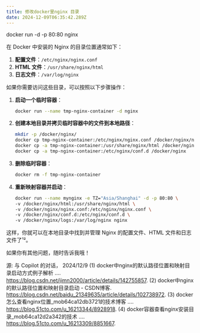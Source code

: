 ```yaml
---
title: 修改docker里nginx 目录
date: 2024-12-09T06:35:42.289Z
---
```


docker run -d -p 80:80 nginx

在 Docker 中安装的 Nginx 的目录位置通常如下：

1. **配置文件**：`/etc/nginx/nginx.conf`
2. **HTML 文件**：`/usr/share/nginx/html`
3. **日志文件**：`/var/log/nginx`

如果你需要访问这些目录，可以按照以下步骤操作：

1. **启动一个临时容器**：
    ```bash
    docker run --name tmp-nginx-container -d nginx
    ```

2. **创建本地目录并拷贝临时容器中的文件到本地路径**：
    ```bash
    mkdir -p /docker/nginx/
    docker cp tmp-nginx-container:/etc/nginx/nginx.conf /docker/nginx/nginx.conf
    docker cp -a tmp-nginx-container:/usr/share/nginx/html /docker/nginx
    docker cp -a tmp-nginx-container:/etc/nginx/conf.d /docker/nginx
    ```

3. **删除临时容器**：
    ```bash
    docker rm -f tmp-nginx-container
    ```

4. **重新映射容器并启动**：
    ```bash
    docker run --name mynginx -e TZ="Asia/Shanghai" -d -p 80:80 \
    -v /docker/nginx/html:/usr/share/nginx/html \
    -v /docker/nginx/nginx.conf:/etc/nginx/nginx.conf \
    -v /docker/nginx/conf.d:/etc/nginx/conf.d \
    -v /docker/nginx/logs:/var/log/nginx nginx
    ```

这样，你就可以在本地目录中找到并管理 Nginx 的配置文件、HTML 文件和日志文件了¹²。

如果你有其他问题，随时告诉我哦！

源: 与 Copilot 的对话， 2024/12/9
(1) docker中nginx的默认路径位置和映射目录启动方式例子解析 .... https://blog.csdn.net/jimn2000/article/details/142755857.
(2) docker中nginx的默认路径位置和映射目录启动 - CSDN博客. https://blog.csdn.net/baidu_21349635/article/details/102738972.
(3) docker怎么查看nginx位置_mob64ca12db3721的技术博客 .... https://blog.51cto.com/u_16213344/8928918.
(4) docker容器查看nginx安装目录_mob64ca12d2a342的技术 .... https://blog.51cto.com/u_16213309/8851667.
